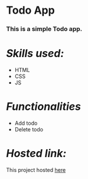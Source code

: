 # Todo App
### This is a simple Todo app.
# *Skills used:*
* HTML
* CSS
* JS
# *Functionalities*
* Add todo
* Delete todo

# *Hosted link:*

This project hosted [here](https://trapq3du-todo-app.netlify.app/ "Todo App")

